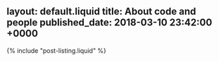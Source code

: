 layout: default.liquid
title: About code and people
published_date: 2018-03-10 23:42:00 +0000
---
{% include "post-listing.liquid" %}
